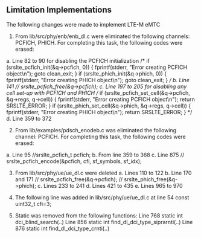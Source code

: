 ## Limitation Implementations

The following changes were made to implement LTE-M eMTC

1. From lib/src/phy/enb/enb_dl.c were eliminated the following channels:
PCFICH, PHICH. For completing this task, the following codes were erased:

a. Line 82 to 90 for disabling the PCFICH initialization
/*   if (srslte_pcfich_init(&q->pcfich, 0)) {
      fprintf(stderr, "Error creating PCFICH object\n");
      goto clean_exit;
    }
    if (srslte_phich_init(&q->phich, 0)) {
      fprintf(stderr, "Error creating PHICH object\n");
      goto clean_exit;
    }
 */
 b. Line 141
 //    srslte_pcfich_free(&q->pcfich);
 c. Line 197 to 205 for disabling any cell set-up with PCFICH and PHICH
 /*      if (srslte_pcfich_set_cell(&q->pcfich, &q->regs, q->cell)) {
        fprintf(stderr, "Error creating PCFICH object\n");
        return SRSLTE_ERROR;
      }
      if (srslte_phich_set_cell(&q->phich, &q->regs, q->cell)) {
        fprintf(stderr, "Error creating PHICH object\n");
        return SRSLTE_ERROR;
      }
*/
d. Line 359 to 372

2. From lib/examples/pdsch_enodeb.c was eliminated the following channel:
PCFICH. For completing this task, the following codes were erased:

a. Line 95
//srslte_pcfich_t pcfich;
b. From line 359 to 368
c. Line 875
 //     srslte_pcfich_encode(&pcfich, cfi, sf_symbols, sf_idx);

3. From lib/src/phy/ue/ue_dl.c were deleted 
a. Lines 110 to 122
b. Line 170 and 171
//    srslte_pcfich_free(&q->pcfich);
//    srslte_phich_free(&q->phich);
c. Lines 233 to 241
d. Lines 421 to 435
e. Lines 965 to 970

3. The following line was added in lib/src/phy/ue/ue_dl.c at line 54
const uint32_t cfi=3;

4. Static was removed from the following functions:
Line 768 static int dci_blind_search(..)
Line 856 static int find_dl_dci_type_siprarnti(..)
Line 876 static int find_dl_dci_type_crnti(..)
